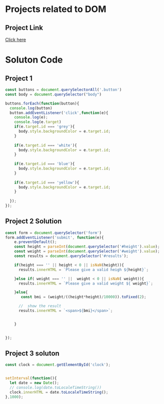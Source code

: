 # Projects related to DOM

## Project Link
[Click here](https://stackblitz.com/edit/dom-project-chaiaurcode-usprz2?file=1-colorChanger%2Fchaiaurcode.js,1-colorChanger%2Findex.html)

# Soluton Code

## Project 1


``` JavaScript
const buttons = document.querySelectorAll('.button')
const body = document.querySelector("body")

buttons.forEach(function(button){
  console.log(button)
  button.addEventListener('click',function(e){
    console.log(e);
    console.log(e.target)
    if(e.target.id === 'grey'){
      body.style.backgroundColor = e.target.id;
    } 
    
    if(e.target.id === 'white'){
      body.style.backgroundColor = e.target.id;
    } 
    
    if(e.target.id === 'blue'){
      body.style.backgroundColor = e.target.id;
    } 
    
    if(e.target.id === 'yellow'){
      body.style.backgroundColor = e.target.id;
    } 
 
  });
});


```

## Project 2 Solution

```JavaScript
const form = document.querySelector('form')
form.addEventListener('submit', function(e){
    e.preventDefault();
    const height = parseInt(document.querySelector('#height').value);
    const weight = parseInt(document.querySelector('#weight').value);
    const results = document.querySelector('#results');

    if(height === '' || height < 0 || isNaN(height)){
      results.innerHTML = `Please give a valid heigh ${height}`;

    }else if( weight === '' ||  weight < 0 || isNaN( weight)){
      results.innerHTML = `Please give a valid weight ${ weight}`;

    }else{
       const bmi = (weight/((height*height)/10000)).toFixed(2);

      //  show the result
      results.innerHTML = `<span>${bmi}</span>`;


    }
    

});


```


## Project 3 soluton

```JavaScript
const clock = document.getElementById('clock');


setInterval(function(){
  let date = new Date();
  // console.log(date.toLocaleTimeString())
  clock.innerHTML = date.toLocaleTimeString();
},1000);

```
